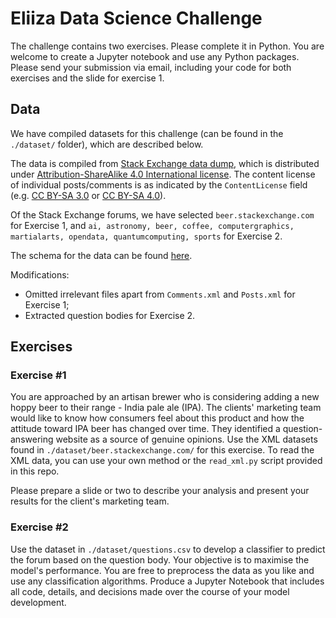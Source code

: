 # Eliiza Data Science Challenge

The challenge contains two exercises. Please complete it in Python. You are welcome to create a Jupyter notebook and use any Python packages. Please send your submission via email, including your code for both exercises and the slide for exercise 1.

## Data
We have compiled datasets for this challenge (can be found in the `./dataset/` folder), which are described below.

The data is compiled from [Stack Exchange data dump](https://archive.org/download/stackexchange), which is distributed under [Attribution-ShareAlike 4.0 International license](http://creativecommons.org/licenses/by-sa/4.0/). 
The content license of individual posts/comments is as indicated by the `ContentLicense` field (e.g. [CC BY-SA 3.0](https://creativecommons.org/licenses/by-sa/3.0/) or [CC BY-SA 4.0](https://creativecommons.org/licenses/by-sa/4.0/)).

Of the Stack Exchange forums, we have selected `beer.stackexchange.com` for Exercise 1, and `ai, astronomy, beer, coffee, computergraphics, martialarts, opendata, quantumcomputing, sports` for Exercise 2.

The schema for the data can be found [here](https://meta.stackexchange.com/questions/2677/database-schema-documentation-for-the-public-data-dump-and-sede/2678#2678).

Modifications: 
- Omitted irrelevant files apart from `Comments.xml` and `Posts.xml` for Exercise 1;
- Extracted question bodies for Exercise 2.

## Exercises

### Exercise #1

You are approached by an artisan brewer who is considering adding a new hoppy beer to their range - India pale ale (IPA).
The clients' marketing team would like to know how consumers feel about this product and how the attitude toward IPA beer has changed over time. They identified a question-answering website as a source of genuine opinions.
Use the XML datasets found in `./dataset/beer.stackexchange.com/` for this exercise. To read the XML data, you can use your own method or the `read_xml.py` script provided in this repo.

Please prepare a slide or two to describe your analysis and present your results for the client's marketing team.

### Exercise #2

Use the dataset in `./dataset/questions.csv` to develop a classifier to predict the forum based on the question body. Your objective is to maximise the model's performance. You are free to preprocess the data as you like and use any classification algorithms.
Produce a Jupyter Notebook that includes all code, details, and decisions made over the course of your model development.
